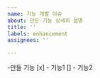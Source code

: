 ```yaml
---
name: 기능 개발 이슈
about: 만든 기능 상세히 설명
title: ''
labels: enhancement
assignees: ''

---
```


-만들 기능
[x] - 기능1
[] - 기능2
